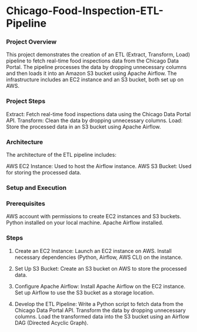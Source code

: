 # Chicago-Food-Inspection-ETL-Pipeline

### Project Overview
This project demonstrates the creation of an ETL (Extract, Transform, Load) pipeline to fetch real-time food inspections data from the Chicago Data Portal. The pipeline processes the data by dropping unnecessary columns and then loads it into an Amazon S3 bucket using Apache Airflow. The infrastructure includes an EC2 instance and an S3 bucket, both set up on AWS.

### Project Steps
Extract: Fetch real-time food inspections data using the Chicago Data Portal API.
Transform: Clean the data by dropping unnecessary columns.
Load: Store the processed data in an S3 bucket using Apache Airflow.

### Architecture
The architecture of the ETL pipeline includes:

AWS EC2 Instance: Used to host the Airflow instance.
AWS S3 Bucket: Used for storing the processed data.

### Setup and Execution
### Prerequisites
AWS account with permissions to create EC2 instances and S3 buckets.
Python installed on your local machine.
Apache Airflow installed.

### Steps
1. Create an EC2 Instance:
Launch an EC2 instance on AWS.
Install necessary dependencies (Python, Airflow, AWS CLI) on the instance.

2. Set Up S3 Bucket:
Create an S3 bucket on AWS to store the processed data.

3. Configure Apache Airflow:
Install Apache Airflow on the EC2 instance.
Set up Airflow to use the S3 bucket as a storage location.

4. Develop the ETL Pipeline:
Write a Python script to fetch data from the Chicago Data Portal API.
Transform the data by dropping unnecessary columns.
Load the transformed data into the S3 bucket using an Airflow DAG (Directed Acyclic Graph).
